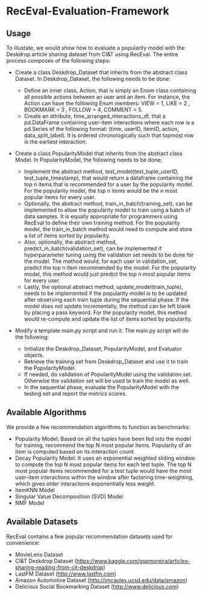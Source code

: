 # RecEval-Evaluation-Framework

## Usage

To illustate, we would show how to evaluate a popularity model with the Deskdrop article sharing dataset from CI&T using RecEval. The entire process composes of the following steps:  
- Create a class Deskdrop_Dataset that inherits from the abstract class Dataset. In Deskdrop_Dataset, the following needs to be done:
  -  Define an inner class, Action, that is simply an Enum class containing all possible actions between an user and an item. For instance, the Action can have the following Enum members: VIEW = 1, LIKE = 2 , BOOKMARK = 3 , FOLLOW = 4, COMMENT = 5. 
  -  Create an attribute, time_arranged_interactions_df, that a pd.DataFrame containing user-item interactions where each row is a pd.Series of the following format: (time, userID, itemID, action, data_split_label). It is ordered chronologically such that topmost row is the earliest interaction.  

- Create a class PopularityModel that inherits from the abstract class Model. In PopularityModel, the following needs to be done:
  -  Implement the abstract method, test_model(test_tuple_userID, test_tuple_timestamp), that would return a dataframe containing the top n items that is recommended for a user by the popularity model. For the popularity model, the top n items would be the n most popular items for every user.
  -  Optionally, the abstract method, train_in_batch(training_set), can be implemented to allow the popularity model to train using a batch of data samples. It is equally appropriate for programmers using RecEval to define their own training method. For the popularity model, the train_in_batch method would need to compute and store a list of items sorted by popularity.
  -  Also, optionally, the abstract method, predict_in_batch(validation_set), can be implemented if hyperparameter tuning using the validation set needs to be done for the model. The method would, for each user in validation_set, predict the top n item recommended by the model.  For the popularity model, this method would just predict the top n most popular items for every user.
  -  Lastly, the optional abstract method, update_model(train_tuple), needs to be implemented if the popularity model is to be updated after observing each train tuple during the sequential phase. If the model does not update incrementally, the method can be left blank by placing a pass keyword. For the popularity model, this method would re-compute and update the list of items sorted by popularity.

- Modify a template main.py script and run it. The main.py script will do the following:
  -  Initialize the Deskdrop_Dataset, PopularityModel, and Evaluator objects.
  -  Retrieve the training set from Deskdrop_Dataset and use it to train the PopularityModel.
  -  If needed, do validation of PopularityModel using the validation set. Otherwise the validation set will be used to train the model as well.
  -  In the sequential phase, evaluate the PopularityModel with the testing set and report the metrics scores.


## Available Algorithms
We provide a few recommendation algorithms to function as benchmarks:
- Popularity Model: Based on all the tuples have been fed into the model for training, recommend the top N most popular items. Popularity of an item is computed based on its interaction count.
- Decay Popularity Model: It uses an exponential weighted sliding window to compute the top N most popular items for each test tuple. The top N most popular items recommended for a test tuple would have the most user-item interactions within the window after factoring time-weighting, which gives older interactions exponentially less weight.
- ItemKNN Model
- Singular Value Decomposition (SVD) Model
- NMF Model 


## Available Datasets
RecEval contains a few popular recommendation datasets used for convenience:
- MovieLens Dataset 
- CI\&T Deskdrop Dataset (https://www.kaggle.com/gspmoreira/articles-sharing-reading-from-cit-deskdrop)
- LastFM Dataset (http://www.lastfm.com)
- Amazon Automotive Dataset (http://jmcauley.ucsd.edu/data/amazon)
- Delicious Social Bookmarking Dataset (http://www.delicious.com)
